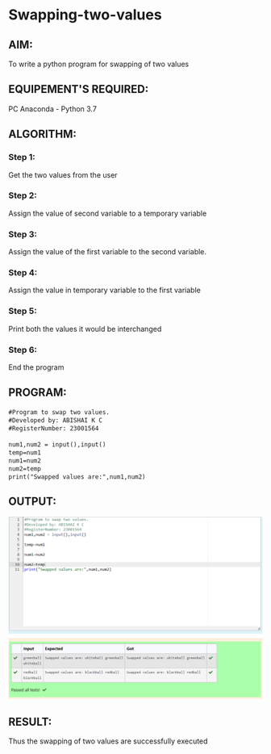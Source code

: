 # Swapping-two-values
## AIM:
To write a python program for swapping of two values
## EQUIPEMENT'S REQUIRED: 
PC
Anaconda - Python 3.7
## ALGORITHM: 
### Step 1:
Get the two values from the user
### Step 2: 
Assign the value of second variable to a temporary variable 
### Step 3: 
Assign the value of the first variable to the second variable.
### Step 4:  
Assign the value in temporary variable to the first variable
### Step 5: 
Print both the values it would be interchanged
### Step 6: 
End the program
## PROGRAM:
```
#Program to swap two values.
#Developed by: ABISHAI K C
#RegisterNumber: 23001564

num1,num2 = input(),input()
temp=num1
num1=num2
num2=temp
print("Swapped values are:",num1,num2)
```
## OUTPUT:
![swapping](/swapoutput.png)

## RESULT:
Thus the swapping of two values are successfully executed



